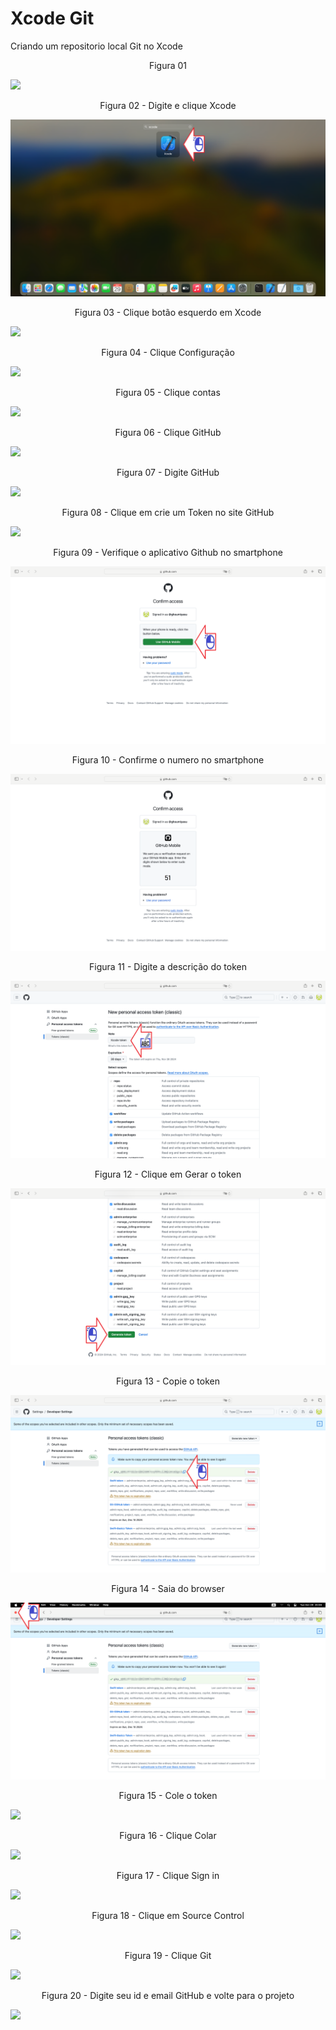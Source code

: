 # Xcode Git
Criando um repositorio local Git no Xcode

<div align="center">
Figura 01
</div>

![](Imagens/macOS-Git-Xcode-Img01.png)

<div align="center">
Figura 02 - Digite e clique Xcode
</div>

![](Imagens/macOS-Git-Xcode-Img02.png)

<div align="center">
Figura 03 - Clique botão esquerdo em Xcode
</div>

![](Imagens/macOS-Git-Xcode-Img03.png)

<div align="center">
Figura 04 - Clique Configuração
</div>

![](Imagens/macOS-Git-Xcode-Img04.png)


<div align="center">
Figura 05 - Clique contas
</div>

![](Imagens/macOS-Git-Xcode-Img05.png)

<div align="center">
Figura 06 - Clique GitHub
</div>

![](Imagens/macOS-Git-Xcode-Img06.png)

<div align="center">
Figura 07 - Digite GitHub
</div>

![](Imagens/macOS-Git-Xcode-Img07.png)

<div align="center">
Figura 08 - Clique em crie um Token no site GitHub
</div>

![](Imagens/macOS-Git-Xcode-Img08.png)

<div align="center">
Figura 09 - Verifique o aplicativo Github no smartphone
</div>

![](Imagens/macOS-Git-Xcode-Img09.png)

<div align="center">
Figura 10 - Confirme o numero no smartphone
</div>

![](Imagens/macOS-Git-Xcode-Img10.png)


<div align="center">
Figura 11 - Digite a descrição do token
</div>

![](Imagens/macOS-Git-Xcode-Img11.png)

<div align="center">
Figura 12 - Clique em Gerar o token
</div>

![](Imagens/macOS-Git-Xcode-Img12.png)

<div align="center">
Figura 13 - Copie o token
</div>

![](Imagens/macOS-Git-Xcode-Img13.png)

<div align="center">
Figura 14 - Saia do browser
</div>

![](Imagens/macOS-Git-Xcode-Img14.png)

<div align="center">
Figura 15 - Cole o token
</div>

![](Imagens/macOS-Git-Xcode-Img15.png)

<div align="center">
Figura 16 - Clique Colar
</div>

![](Imagens/macOS-Git-Xcode-Img16.png)


<div align="center">
Figura 17 - Clique Sign in
</div>

![](Imagens/macOS-Git-Xcode-Img17.png)

<div align="center">
Figura 18 - Clique em Source Control
</div>

![](Imagens/macOS-Git-Xcode-Img18.png)

<div align="center">
Figura 19 - Clique Git
</div>

![](Imagens/macOS-Git-Xcode-Img19.png)

<div align="center">
Figura 20 - Digite seu id e email GitHub e volte para o projeto
</div>

![](Imagens/macOS-Git-Xcode-Img20.png)